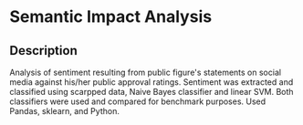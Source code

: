 # Semantic Impact Analysis

## Description
Analysis of sentiment resulting from public figure's statements on social media against his/her public approval ratings. Sentiment was extracted and classified using scarpped data, Naive Bayes classifier and linear SVM. Both classifiers were used and compared for benchmark purposes. Used Pandas, sklearn, and Python.
